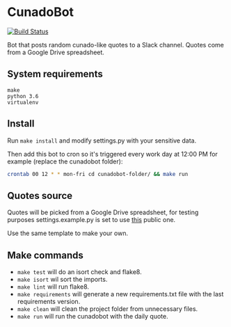 # CunadoBot

[![Build Status](https://travis-ci.org/pablobuenaposada/cunadobot.svg?branch=master)](https://travis-ci.org/pablobuenaposada/cunadobot)

Bot that posts random cunado-like quotes to a Slack channel.
Quotes come from a Google Drive spreadsheet.

## System requirements
```
make
python 3.6
virtualenv
```

## Install
Run `make install` and modify settings.py with your sensitive data.

Then add this bot to cron so it's triggered every work day at 12:00 PM for example (replace the cunadobot folder):
```sh
crontab 00 12 * * mon-fri cd cunadobot-folder/ && make run
```
## Quotes source
Quotes will be picked from a Google Drive spreadsheet, for testing purposes settings.example.py is set to use [this](https://docs.google.com/spreadsheets/d/1Op02wAow7MEStkCtzAoNhDcbr6osR2AJAUdlIkFZ_yk/edit?usp=sharing) public one. 

Use the same template to make your own.

## Make commands
- `make test` will do an isort check and flake8.
- `make isort` wil sort the imports.
- `make lint` will run flake8.
- `make requirements` will generate a new requirements.txt file with the last requirements version.
- `make clean` will clean the project folder from unnecessary files.
- `make run` will run the cunadobot with the daily quote.
